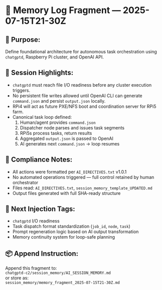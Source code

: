 <!--
📄 Canonical AI Session Memory Fragment
───────────────────────────────────────
SessionID: 2025-07-15T21-30Z
User: Niels Goldstein
Agent: chatgptd-local-alpha
Context Type: Cluster Orchestration Planning
Source Directives: AI_DIRECTIVES.txt v1.0.1
 -->

# 🧠 Memory Log Fragment — 2025-07-15T21-30Z

## 📌 Purpose:
Define foundational architecture for autonomous task orchestration using `chatgptd`, Raspberry Pi cluster, and OpenAI API.

## 🧩 Session Highlights:
- `chatgptd` must reach file I/O readiness before any cluster execution triggers.
- No persistent file writes allowed until OpenAI CLI can generate `command.json` and persist `output.json` locally.
- RPi4 will act as future PXE/NFS boot and coordination server for RPi5 farm.
- Canonical task loop defined:
  1. Human/agent provides `command.json`
  2. Dispatcher node parses and issues task segments
  3. RPi5s process tasks, return results
  4. Aggregated `output.json` is passed to OpenAI
  5. AI generates next `command.json` → loop resumes

## 🔐 Compliance Notes:
- All actions were formatted per `AI_DIRECTIVES.txt` v1.0.1
- No automated operations triggered — full control retained by human orchestrator
- Files read: `AI_DIRECTIVES.txt`, `session_memory_template_UPDATED.md`
- Output files generated with full SHA-ready structure

## 🧠 Next Injection Tags:
- `chatgptd` I/O readiness
- Task dispatch format standardization (`job_id`, `node`, `task`)
- Prompt regeneration logic based on AI output transformation
- Memory continuity system for loop-safe planning

## 📦 Append Instruction:
Append this fragment to:  
`chatgptd-c2/session_memory/AI_SESSION_MEMORY.md`  
or store as:  
`session_memory/memory_fragment_2025-07-15T21-30Z.md`

<!-- End Fragment -->
